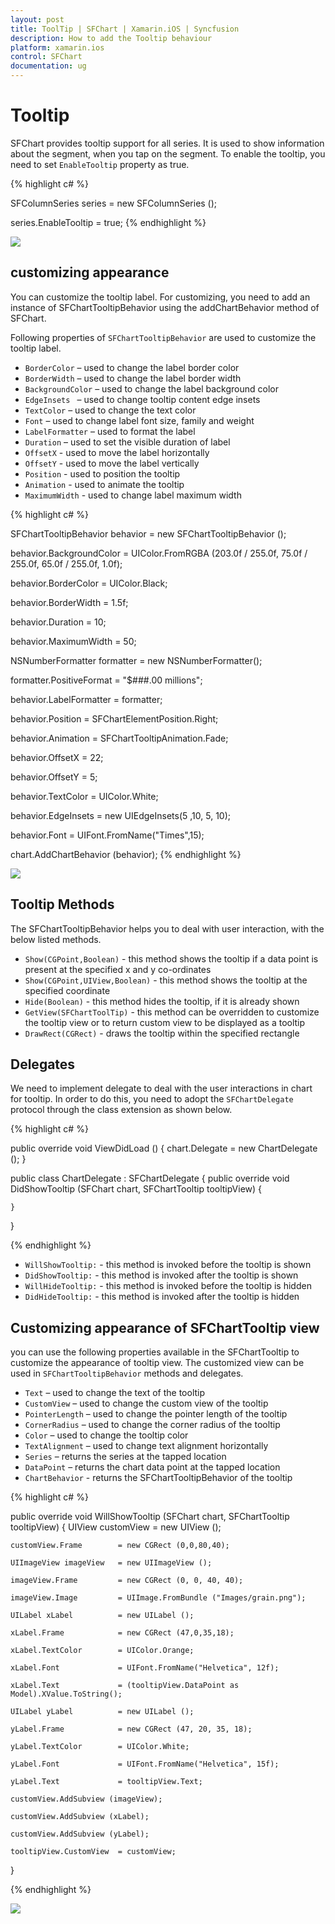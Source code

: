 ```yaml
---
layout: post
title: ToolTip | SFChart | Xamarin.iOS | Syncfusion
description: How to add the Tooltip behaviour
platform: xamarin.ios
control: SFChart
documentation: ug
---
```


# Tooltip 

SFChart provides tooltip support for all series. It is used to show information about the segment, when you tap on
the segment. To enable the tooltip, you need to set `EnableTooltip` property as true.


{% highlight c# %}

SFColumnSeries series          = new SFColumnSeries ();

series.EnableTooltip           = true;
{% endhighlight %}


![](tooltip_images/tooltip1.png)


## customizing appearance 

You can customize the tooltip label. For customizing, you need to add an instance of SFChartTooltipBehavior using the addChartBehavior method of SFChart. 

Following properties of `SFChartTooltipBehavior` are used to customize the tooltip label.

* `BorderColor` – used to change the label border color
* `BorderWidth` – used to change the label border width
* `BackgroundColor` – used to change the label background color
* `EdgeInsets ` – used to change tooltip content edge insets
* `TextColor` – used to change the text color
* `Font` – used to change label font size, family and weight
* `LabelFormatter` – used to format the label
* `Duration` – used to set the visible duration of label
* `OffsetX` - used to move the label horizontally
* `OffsetY` - used to move the label vertically
* `Position` - used to position the tooltip
* `Animation` - used to animate the tooltip
* `MaximumWidth` - used to change label maximum width


{% highlight c# %}

SFChartTooltipBehavior behavior       = new SFChartTooltipBehavior ();

behavior.BackgroundColor              = UIColor.FromRGBA (203.0f / 255.0f, 75.0f / 255.0f, 65.0f / 255.0f, 1.0f);

behavior.BorderColor                  = UIColor.Black;

behavior.BorderWidth                  = 1.5f;

behavior.Duration                     = 10;

behavior.MaximumWidth                 = 50;

NSNumberFormatter formatter           = new NSNumberFormatter();

formatter.PositiveFormat              = "$###.00 millions";

behavior.LabelFormatter               = formatter;

behavior.Position                     = SFChartElementPosition.Right;

behavior.Animation                    = SFChartTooltipAnimation.Fade;

behavior.OffsetX                      = 22;

behavior.OffsetY                      = 5;

behavior.TextColor                    = UIColor.White;

behavior.EdgeInsets                   = new UIEdgeInsets(5 ,10, 5, 10);

behavior.Font                         = UIFont.FromName("Times",15);

chart.AddChartBehavior (behavior);
{% endhighlight %}


![](tooltip_images/tooltip2.png)

## Tooltip Methods

The SFChartTooltipBehavior helps you to deal with user interaction, with the below listed methods.

* `Show(CGPoint,Boolean)` - this method shows the tooltip if a data point is present at the specified x and y co-ordinates
* `Show(CGPoint,UIView,Boolean)` - this method shows the tooltip at the specified coordinate 
* `Hide(Boolean)` - this method hides the tooltip, if it is already shown
* `GetView(SFChartToolTip)` - this method can be overridden to customize the tooltip view or to return custom view to be displayed as a tooltip
* `DrawRect(CGRect)` - draws the tooltip within the specified rectangle

## Delegates


We need to implement delegate to deal with the user interactions in chart for tooltip. In order to do this, you need to adopt the `SFChartDelegate` protocol through the class extension as shown below.

{% highlight c# %}

public override void ViewDidLoad ()
{
    chart.Delegate = new ChartDelegate ();
}

public class ChartDelegate : SFChartDelegate
{
    public override void DidShowTooltip (SFChart chart, SFChartTooltip tooltipView)
    {

    }
}

{% endhighlight %}


* `WillShowTooltip:` - this method is invoked before the tooltip is shown
* `DidShowTooltip:` - this method is invoked after the tooltip is shown
* `WillHideTooltip:` - this method is invoked before the tooltip is hidden
* `DidHideTooltip:` - this method is invoked after the tooltip is hidden

## Customizing appearance of SFChartTooltip view

you can use the following properties available in the SFChartTooltip to customize the appearance of tooltip view. The customized view can be used in `SFChartTooltipBehavior` methods and delegates.

* `Text` – used to change the text of the tooltip
* `CustomView` – used to change the custom view of the tooltip
* `PointerLength` – used to change the pointer length of the tooltip
* `CornerRadius` – used to change the corner radius of the tooltip
* `Color` – used to change the tooltip color
* `TextAlignment` – used to change text alignment horizontally
* `Series` – returns the series at the tapped location
* `DataPoint` – returns the chart data point at the tapped location
* `ChartBehavior` - returns the SFChartTooltipBehavior of the tooltip

{% highlight c# %}

public override void WillShowTooltip (SFChart chart, SFChartTooltip tooltipView)
{
    UIView customView       = new UIView ();
    
    customView.Frame        = new CGRect (0,0,80,40);

    UIImageView imageView   = new UIImageView ();

    imageView.Frame         = new CGRect (0, 0, 40, 40);

    imageView.Image         = UIImage.FromBundle ("Images/grain.png");

    UILabel xLabel          = new UILabel ();

    xLabel.Frame            = new CGRect (47,0,35,18);

    xLabel.TextColor        = UIColor.Orange;

    xLabel.Font             = UIFont.FromName("Helvetica", 12f);

    xLabel.Text             = (tooltipView.DataPoint as Model).XValue.ToString();

    UILabel yLabel          = new UILabel ();
    
    yLabel.Frame            = new CGRect (47, 20, 35, 18);

    yLabel.TextColor        = UIColor.White;

    yLabel.Font             = UIFont.FromName("Helvetica", 15f);

    yLabel.Text             = tooltipView.Text;

    customView.AddSubview (imageView);

    customView.AddSubview (xLabel);

    customView.AddSubview (yLabel);

    tooltipView.CustomView  = customView;
}

{% endhighlight %}


![](tooltip_images/tooltip3.png)
